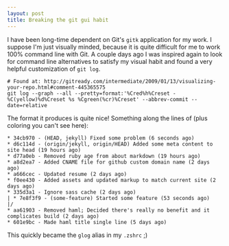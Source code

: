 ```yaml
---
layout: post
title: Breaking the git gui habit
---
```


I have been long-time dependent on Git's `gitk` application for my work. I suppose I'm just
visually minded, because it is quite difficult for me to work 100% command line with Git. A
couple days ago I was inspired again to look for command line alternatives to satisfy my
visual habit and found a very helpful customization of `git log`.

    # Found at: http://gitready.com/intermediate/2009/01/13/visualizing-your-repo.html#comment-445365575
    git log --graph --all --pretty=format:'%Cred%h%Creset -%C(yellow)%d%Creset %s %Cgreen(%cr)%Creset' --abbrev-commit --date=relative

The format it produces is quite nice! Something along the lines of (plus coloring you can't see here):

    * 34cb970 - (HEAD, jekyll) Fixed some problem (6 seconds ago)
    * d6c114d - (origin/jekyll, origin/HEAD) Added some meta content to site head (19 hours ago)
    * d77a0eb - Removed ruby age from about markdown (19 hours ago)
    * a8d2ea7 - Added CNAME file for github custom domain name (2 days ago)
    * a666cec - Updated resume (2 days ago)
    * f0ee430 - Added assets and updated markup to match current site (2 days ago)
    * 335d3a1 - Ignore sass cache (2 days ago)
    | * 7e8f3f9 - (some-feature) Started some feature (53 seconds ago)
    |/  
    * aa61903 - Removed haml; Decided there's really no benefit and it complicates build (2 days ago)
    * 601e9bc - Made haml title single line (5 days ago)

This quickly became the `glog` alias in my `.zshrc` ;)